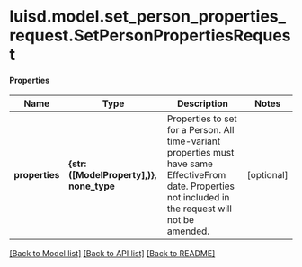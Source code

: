 # luisd.model.set_person_properties_request.SetPersonPropertiesRequest

#### Properties
Name | Type | Description | Notes
------------ | ------------- | ------------- | -------------
**properties** | **{str: ([ModelProperty],)}, none_type** | Properties to set for a Person. All time-variant properties must have same EffectiveFrom date. Properties not included in the request will not be amended. | [optional] 

[[Back to Model list]](../../README.md#documentation-for-models) [[Back to API list]](../../README.md#documentation-for-api-endpoints) [[Back to README]](../../README.md)

